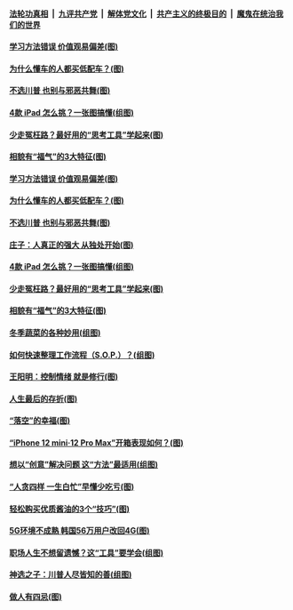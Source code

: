 

####  [法轮功真相](../../../../basic/blob/master/README.md?t=11181002) &nbsp;|&nbsp; [九评共产党](../../../../9ping.md/blob/master/README.md?t=11181002) &nbsp;|&nbsp; [解体党文化](../../../../jtdwh.md/blob/master/README.md?t=11181002)  &nbsp;|&nbsp; [共产主义的终极目的](../../../../gczydzjmd.md/blob/master/README.md?t=11181002) &nbsp;|&nbsp; [魔鬼在统治我们的世界](../../../../mgztzwmdsj.md/blob/master/README.md?t=11181002) 

#### [学习方法错误 价值观易偏差(图)](../pages/p8/952854.md?t=11181002) 

#### [为什么懂车的人都买低配车？(图)](../pages/p8/952841.md?t=11181002) 

#### [不选川普 也别与邪恶共舞(图)](../pages/p8/952814.md?t=11181002) 

#### [4款 iPad 怎么挑？一张图搞懂(组图)](../pages/p8/952739.md?t=11181002) 

#### [少走冤枉路？最好用的“思考工具”学起来(图)](../pages/p8/952738.md?t=11181002) 

#### [相貌有“福气”的3大特征(图)](../pages/p8/952664.md?t=11181002) 

#### [学习方法错误 价值观易偏差(图)](../pages/p8/952854.md?t=11181002) 

#### [为什么懂车的人都买低配车？(图)](../pages/p8/952841.md?t=11181002) 

#### [不选川普 也别与邪恶共舞(图)](../pages/p8/952814.md?t=11181002) 

#### [庄子：人真正的强大 从独处开始(图)](../pages/p8/952355.md?t=11181002) 

#### [4款 iPad 怎么挑？一张图搞懂(组图)](../pages/p8/952739.md?t=11181002) 

#### [少走冤枉路？最好用的“思考工具”学起来(图)](../pages/p8/952738.md?t=11181002) 

#### [相貌有“福气”的3大特征(图)](../pages/p8/952664.md?t=11181002) 

#### [冬季蔬菜的各种妙用(组图)](../pages/p8/952521.md?t=11181002) 

#### [如何快速整理工作流程（S.O.P.）？(组图)](../pages/p8/952649.md?t=11181002) 

#### [王阳明：控制情绪 就是修行(图)](../pages/p8/952093.md?t=11181002) 

#### [人生最后的存折(图)](../pages/p8/952362.md?t=11181002) 

#### [“落空”的幸福(图)](../pages/p8/952566.md?t=11181002) 

#### [“iPhone 12 mini‧12 Pro Max”开箱表现如何？(图)](../pages/p8/952558.md?t=11181002) 

#### [想以“创意”解决问题 这“方法”最适用(组图)](../pages/p8/951660.md?t=11181002) 

#### [“人贪四样 一生白忙”早懂少吃亏(图)](../pages/p8/952525.md?t=11181002) 

#### [轻松购买优质酱油的3个“技巧”(图)](../pages/p8/952086.md?t=11181002) 

#### [5G环境不成熟 韩国56万用户改回4G(图)](../pages/p8/952433.md?t=11181002) 

#### [职场人生不想留遗憾？这“工具”要学会(组图)](../pages/p8/952420.md?t=11181002) 

#### [神选之子：川普人尽皆知的善(组图)](../pages/p8/952384.md?t=11181002) 

#### [做人有四忌(图)](../pages/p8/952108.md?t=11181002) 


